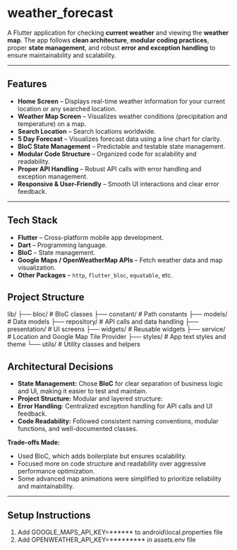 # weather_forecast

A Flutter application for checking **current weather** and viewing the **weather map**. The app follows **clean architecture**, **modular coding practices**, proper **state management**, and robust **error and exception handling** to ensure maintainability and scalability.

---

## Features

- **Home Screen** – Displays real-time weather information for your current location or any searched location.
- **Weather Map Screen** – Visualizes weather conditions (precipitation and temperature) on a map.
- **Search Location** – Search locations worldwide.
- **5 Day Forecast** – Visualizes forecast data using a line chart for clarity.
- **BloC State Management** – Predictable and testable state management.
- **Modular Code Structure** – Organized code for scalability and readability.
- **Proper API Handling** – Robust API calls with error handling and exception management.
- **Responsive & User-Friendly** – Smooth UI interactions and clear error feedback.

---

## Tech Stack

- **Flutter** – Cross-platform mobile app development.
- **Dart** – Programming language.
- **BloC** – State management.
- **Google Maps / OpenWeatherMap APIs** – Fetch weather data and map visualization.
- **Other Packages** – `http`, `flutter_bloc`, `equatable`, etc.

## Project Structure

lib/
├── bloc/ # BloC classes
├── constant/ # Path constants
├── models/ # Data models
├── repository/ # API calls and data handling
├── presentation/ # UI screens
├── widgets/ # Reusable widgets
├── service/ # Location and Google Map Tile Provider
├── styles/ # App text styles and theme
└── utils/ # Utility classes and helpers

## Architectural Decisions

- **State Management:** Chose **BloC** for clear separation of business logic and UI, making it easier to test and maintain.
- **Project Structure:** Modular and layered structure:
- **Error Handling:** Centralized exception handling for API calls and UI feedback.
- **Code Readability:** Followed consistent naming conventions, modular functions, and well-documented classes.

**Trade-offs Made:**

- Used BloC, which adds boilerplate but ensures scalability.
- Focused more on code structure and readability over aggressive performance optimization.  
- Some advanced map animations were simplified to prioritize reliability and maintainability.

---

## Setup Instructions

1. Add GOOGLE_MAPS_API_KEY=****** to android\local.properties file
2. Add OPENWEATHER_API_KEY=********* in assets\.env file


